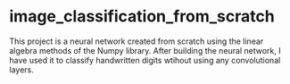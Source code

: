 # image_classification_from_scratch 

This project is a neural network created from scratch using the linear algebra methods of the Numpy library. After building the neural network, I have used it to classify handwritten digits wtihout using any convolutional layers. 
